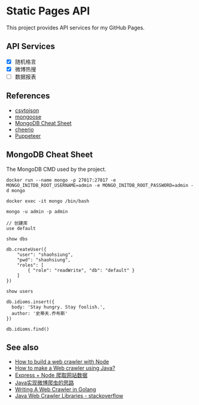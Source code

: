 # Static Pages API

This project provides API services for my GitHub Pages.

## API Services

- [x] 随机格言
- [x] 微博热搜
- [ ] 数据报表

## References

- [csvtojson](https://www.npmjs.com/package/csvtojson)
- [mongoose](https://www.npmjs.com/package/mongoose)
- [MongoDB Cheat Sheet](https://gist.github.com/bradtraversy/f407d642bdc3b31681bc7e56d95485b6)
- [cheerio](https://github.com/cheeriojs/cheerio)
- [Puppeteer](https://github.com/puppeteer/puppeteer)

## MongoDB Cheat Sheet

The MongoDB CMD used by the project.

```
docker run --name mongo -p 27017:27017 -e MONGO_INITDB_ROOT_USERNAME=admin -e MONGO_INITDB_ROOT_PASSWORD=admin -d mongo

docker exec -it mongo /bin/bash 

mongo -u admin -p admin

// 创建库
use default

show dbs

db.createUser({
    "user": "shaohsiung",
    "pwd": "shaohsiung",
    "roles": [
        { "role": "readWrite", "db": "default" }
    ]
})

show users

db.idioms.insert({
  body: 'Stay hungry. Stay foolish.',
  author: '史蒂夫.乔布斯'
})

db.idioms.find()
```

## See also

- [How to build a web crawler with Node](https://blog.logrocket.com/how-to-build-a-web-crawler-with-node/)
- [How to make a Web crawler using Java?](https://www.programcreek.com/2012/12/how-to-make-a-web-crawler-using-java/)
- [Express + Node 爬取网站数据](https://blog.csdn.net/sinat_36065456/article/details/81670330)
- [Java实现微博爬虫的思路](https://blog.csdn.net/qq_31122833/article/details/91570539)
- [Writing A Web Crawler in Golang](https://edmundmartin.com/writing-a-web-crawler-in-golang/)
- [Java Web Crawler Libraries - stackoverflow](https://stackoverflow.com/questions/11282503/java-web-crawler-libraries)
